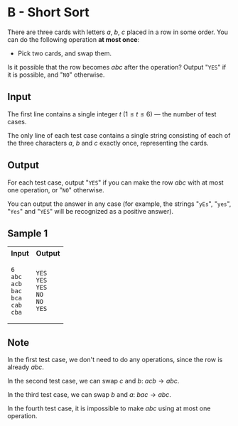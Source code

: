 # B - Short Sort

There are three cards with letters $a$, $b$, $c$ placed in a row in some order. You can do the following operation **at most once**:

- Pick two cards, and swap them.

Is it possible that the row becomes $abc$ after the operation? Output "`YES`" if it is possible, and "`NO`" otherwise.

## Input

The first line contains a single integer $t$ ($1 \le t \le 6$) — the number of test cases.

The only line of each test case contains a single string consisting of each of the three characters $a$, $b$ and $c$ exactly once, representing the cards.

## Output

For each test case, output "`YES`" if you can make the row $abc$ with at most one operation, or "`NO`" otherwise.

You can output the answer in any case (for example, the strings "`yEs`", "`yes`", "`Yes`" and "`YES`" will be recognized as a positive answer).

## Sample 1
<table>
<tr>
<th> Input </th> <th> Output </th>
</tr>
<tr>
<td>

```
6
abc
acb
bac
bca
cab
cba
```

</td>
<td>

```
YES
YES
YES
NO
NO
YES
```

</td>
</tr>
</table>

## Note

In the first test case, we don't need to do any operations, since the row is already $abc$.

In the second test case, we can swap $c$ and $b$: $acb \to abc$.

In the third test case, we can swap $b$ and $a$: $bac \to abc$.

In the fourth test case, it is impossible to make $abc$ using at most one operation.